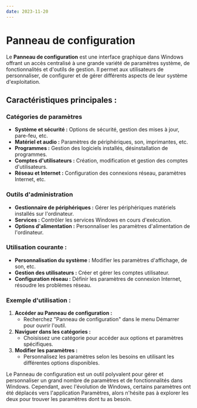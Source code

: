 ```yaml
---
date: 2023-11-20
---
```

# Panneau de configuration

Le **Panneau de configuration** est une interface graphique dans Windows offrant un accès centralisé à une grande variété de paramètres système, de fonctionnalités et d'outils de gestion. Il permet aux utilisateurs de personnaliser, de configurer et de gérer différents aspects de leur système d'exploitation.

## Caractéristiques principales :

### Catégories de paramètres

- **Système et sécurité :** Options de sécurité, gestion des mises à jour, pare-feu, etc.
- **Matériel et audio :** Paramètres de périphériques, son, imprimantes, etc.
- **Programmes :** Gestion des logiciels installés, désinstallation de programmes.
- **Comptes d'utilisateurs :** Création, modification et gestion des comptes d'utilisateurs.
- **Réseau et Internet :** Configuration des connexions réseau, paramètres Internet, etc.

### Outils d'administration

- **Gestionnaire de périphériques :** Gérer les périphériques matériels installés sur l'ordinateur.
- **Services :** Contrôler les services Windows en cours d'exécution.
- **Options d'alimentation :** Personnaliser les paramètres d'alimentation de l'ordinateur.

### Utilisation courante :

- **Personnalisation du système :** Modifier les paramètres d'affichage, de son, etc.
- **Gestion des utilisateurs :** Créer et gérer les comptes utilisateur.
- **Configuration réseau :** Définir les paramètres de connexion Internet, résoudre les problèmes réseau.

### Exemple d'utilisation :

1. **Accéder au Panneau de configuration :**
    - Recherchez "Panneau de configuration" dans le menu Démarrer pour ouvrir l'outil.
2. **Naviguer dans les catégories :**
    - Choisissez une catégorie pour accéder aux options et paramètres spécifiques.
3. **Modifier les paramètres :**
    - Personnalisez les paramètres selon les besoins en utilisant les différentes options disponibles.

Le Panneau de configuration est un outil polyvalent pour gérer et personnaliser un grand nombre de paramètres et de fonctionnalités dans Windows. Cependant, avec l'évolution de Windows, certains paramètres ont été déplacés vers l'application Paramètres, alors n'hésite pas à explorer les deux pour trouver les paramètres dont tu as besoin.